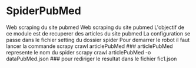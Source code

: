 # SpiderPubMed
Web scraping du site pubmed
Web scraping du site pubmed
L'objectif de ce module est de recuperer des articles du site pubmed
La configuration se passe dans le fichier setting du dossier spider
Pour demarrer le robot il faut lancer la commande
scrapy crawl articlePubMed ### articlePubMed represente le nom du spider 
scrapy crawl articlePubMed  -o dataPubMed.json ### pour rediriger le resultat dans le fichier fic1.json
